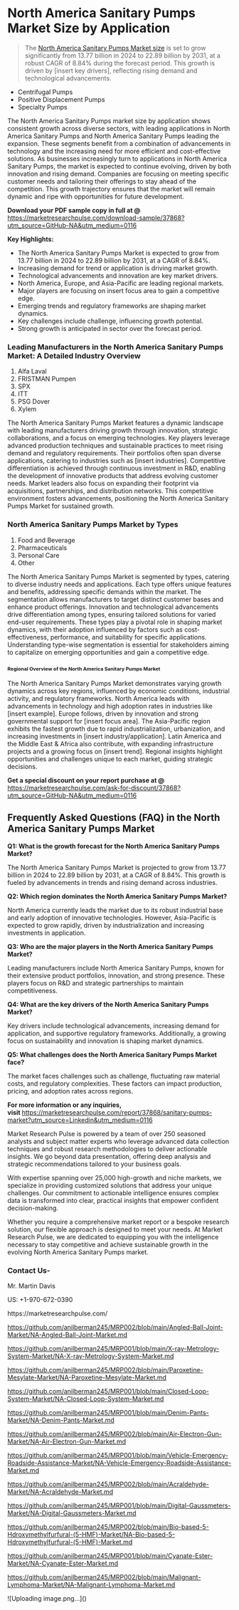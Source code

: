 <h1>North America Sanitary Pumps Market&nbsp;Size by Application</h1><blockquote><p>The <a href="https://marketresearchpulse.com/download-sample/37868?utm_source=GitHub-NA&amp;utm_medium=0116">North America Sanitary Pumps Market size</a> is set to grow significantly from 13.77 billion in 2024 to 22.89 billion by 2031, at a robust CAGR of 8.84% during the forecast period. This growth is driven by [insert key drivers], reflecting rising demand and technological advancements.</p></blockquote><ul><li>Centrifugal Pumps <li> Positive Displacement Pumps <li> Specialty Pumps</li></ul><p>The North America Sanitary Pumps market size by application shows consistent growth across diverse sectors, with leading applications in North America Sanitary Pumps and North America Sanitary Pumps leading the expansion. These segments benefit from a combination of advancements in technology and the increasing need for more efficient and cost-effective solutions. As businesses increasingly turn to applications in North America Sanitary Pumps, the market is expected to continue evolving, driven by both innovation and rising demand. Companies are focusing on meeting specific customer needs and tailoring their offerings to stay ahead of the competition. This growth trajectory ensures that the market will remain dynamic and ripe with opportunities for future development.</p><p><strong>Download your PDF sample copy in full at @ </strong><a href="https://marketresearchpulse.com/download-sample/37868?utm_source=GitHub-NA&amp;utm_medium=0116">https://marketresearchpulse.com/download-sample/37868?utm_source=GitHub-NA&amp;utm_medium=0116</a></p><p><strong>Key Highlights: </strong></p><ul><li>The North America Sanitary Pumps Market is expected to grow from 13.77 billion in 2024 to 22.89 billion by 2031, at a CAGR of 8.84%.</li><li>Increasing demand for trend or application is driving market growth.</li><li>Technological advancements and innovation are key market drivers.</li><li>North America, Europe, and Asia-Pacific are leading regional markets.</li><li>Major players are focusing on insert focus area to gain a competitive edge.</li><li>Emerging trends and regulatory frameworks are shaping market dynamics.</li><li>Key challenges include challenge, influencing growth potential.</li><li>Strong growth is anticipated in sector over the forecast period.</li></ul><h3>Leading Manufacturers in the North America Sanitary Pumps Market: A Detailed Industry Overview</h3><ol><li>Alfa Laval</li><li>FRISTMAN Pumpen</li><li>SPX</li><li>ITT</li><li>PSG Dover</li><li>Xylem</li></ol><div class="flex max-w-full flex-col flex-grow"><div class="min-h-8 text-message flex w-full flex-col items-end gap-2 whitespace-normal break-words [.text-message+&amp;]:mt-5" dir="auto" data-message-author-role="assistant" data-message-id="fd8432e4-4910-450d-b182-61b7bfb0a01f" data-message-model-slug="gpt-4o"><div class="flex w-full flex-col gap-1 empty:hidden first:pt-[3px]"><div class="markdown prose w-full break-words dark:prose-invert light"><p>The North America Sanitary Pumps Market features a dynamic landscape with leading manufacturers driving growth through innovation, strategic collaborations, and a focus on emerging technologies. Key players leverage advanced production techniques and sustainable practices to meet rising demand and regulatory requirements. Their portfolios often span diverse applications, catering to industries such as [insert industries]. Competitive differentiation is achieved through continuous investment in R&amp;D, enabling the development of innovative products that address evolving customer needs. Market leaders also focus on expanding their footprint via acquisitions, partnerships, and distribution networks. This competitive environment fosters advancements, positioning the North America Sanitary Pumps Market for sustained growth.</p></div></div></div></div><h3>North America Sanitary Pumps Market by Types</h3><ol><li>Food and Beverage <li> Pharmaceuticals <li> Personal Care <li> Other</li></ol><div class="flex max-w-full flex-col flex-grow"><div class="min-h-8 text-message flex w-full flex-col items-end gap-2 whitespace-normal break-words [.text-message+&amp;]:mt-5" dir="auto" data-message-author-role="assistant" data-message-id="084470be-0bb7-4664-bddf-5156b4f41249" data-message-model-slug="gpt-4o-mini"><div class="flex w-full flex-col gap-1 empty:hidden first:pt-[3px]"><div class="markdown prose w-full break-words dark:prose-invert light"><p>The North America Sanitary Pumps Market is segmented by types, catering to diverse industry needs and applications. Each type offers unique features and benefits, addressing specific demands within the market. The segmentation allows manufacturers to target distinct customer bases and enhance product offerings. Innovation and technological advancements drive differentiation among types, ensuring tailored solutions for varied end-user requirements. These types play a pivotal role in shaping market dynamics, with their adoption influenced by factors such as cost-effectiveness, performance, and suitability for specific applications. Understanding type-wise segmentation is essential for stakeholders aiming to capitalize on emerging opportunities and gain a competitive edge.</p></div></div></div></div><h3><span style="font-size: 11px;">Regional Overview of the North America Sanitary Pumps Market</span></h3><div class="flex max-w-full flex-col flex-grow"><div class="min-h-8 text-message flex w-full flex-col items-end gap-2 whitespace-normal break-words [.text-message+&amp;]:mt-5" dir="auto" data-message-author-role="assistant" data-message-id="e9038762-ce64-4e30-91c9-9bd413514231" data-message-model-slug="gpt-4o-mini"><div class="flex w-full flex-col gap-1 empty:hidden first:pt-[3px]"><div class="markdown prose w-full break-words dark:prose-invert light"><p>The North America Sanitary Pumps Market demonstrates varying growth dynamics across key regions, influenced by economic conditions, industrial activity, and regulatory frameworks. North America leads with advancements in technology and high adoption rates in industries like [insert example]. Europe follows, driven by innovation and strong governmental support for [insert focus area]. The Asia-Pacific region exhibits the fastest growth due to rapid industrialization, urbanization, and increasing investments in [insert industry/application]. Latin America and the Middle East &amp; Africa also contribute, with expanding infrastructure projects and a growing focus on [insert trend]. Regional insights highlight opportunities and challenges unique to each market, guiding strategic decisions.</p></div></div></div></div><p><strong>Get a special discount on your report purchase at @ </strong><a href="https://marketresearchpulse.com/ask-for-discount/37868?utm_source=GitHub-NA&amp;utm_medium=0116">https://marketresearchpulse.com/ask-for-discount/37868?utm_source=GitHub-NA&amp;utm_medium=0116</a></p><h2>Frequently Asked Questions (FAQ) in the North America Sanitary Pumps Market</h2><p><strong>Q1: What is the growth forecast for the North America Sanitary Pumps Market?</strong></p><p>The North America Sanitary Pumps Market is projected to grow from 13.77 billion in 2024 to 22.89 billion by 2031, at a CAGR of 8.84%. This growth is fueled by advancements in trends and rising demand across industries.</p><p><strong>Q2: Which region dominates the North America Sanitary Pumps Market?</strong></p><p>North America currently leads the market due to its robust industrial base and early adoption of innovative technologies. However, Asia-Pacific is expected to grow rapidly, driven by industrialization and increasing investments in application.</p><p><strong>Q3: Who are the major players in the North America Sanitary Pumps Market?</strong></p><p>Leading manufacturers include North America Sanitary Pumps, known for their extensive product portfolios, innovation, and strong presence. These players focus on R&amp;D and strategic partnerships to maintain competitiveness.</p><p><strong>Q4: What are the key drivers of the North America Sanitary Pumps Market?</strong></p><p>Key drivers include technological advancements, increasing demand for application, and supportive regulatory frameworks. Additionally, a growing focus on sustainability and innovation is shaping market dynamics.</p><p><strong>Q5: What challenges does the North America Sanitary Pumps Market face?</strong></p><p>The market faces challenges such as challenge, fluctuating raw material costs, and regulatory complexities. These factors can impact production, pricing, and adoption rates across regions.</p><p><strong>For more information or any inquiries, visit&nbsp;</strong><a href="https://marketresearchpulse.com/report/37868/sanitary-pumps-market?utm_source=Linkedin&utm_medium=0116">https://marketresearchpulse.com/report/37868/sanitary-pumps-market?utm_source=Linkedin&utm_medium=0116</a></p><p>Market Research Pulse is powered by a team of over 250 seasoned analysts and subject matter experts who leverage advanced data collection techniques and robust research methodologies to deliver actionable insights. We go beyond data presentation, offering deep analysis and strategic recommendations tailored to your business goals.</p><p>With expertise spanning over 25,000 high-growth and niche markets, we specialize in providing customized solutions that address your unique challenges. Our commitment to actionable intelligence ensures complex data is transformed into clear, practical insights that empower confident decision-making.</p><p>Whether you require a comprehensive market report or a bespoke research solution, our flexible approach is designed to meet your needs. At Market Research Pulse, we are dedicated to equipping you with the intelligence necessary to stay competitive and achieve sustainable growth in the evolving North America Sanitary Pumps market.</p><h3><strong>Contact Us-</strong></h3><p>Mr. Martin Davis</p><p>US: +1-970-672-0390</p><p>https://marketresearchpulse.com/</p><p><a href="https://github.com/anilberman245/MRP002/blob/main/Angled-Ball-Joint-Market/NA-Angled-Ball-Joint-Market.md">https://github.com/anilberman245/MRP002/blob/main/Angled-Ball-Joint-Market/NA-Angled-Ball-Joint-Market.md</a></p><p><a href="https://github.com/anilberman245/MRP001/blob/main/X-ray-Metrology-System-Market/NA-X-ray-Metrology-System-Market.md">https://github.com/anilberman245/MRP001/blob/main/X-ray-Metrology-System-Market/NA-X-ray-Metrology-System-Market.md</a></p><p><a href="https://github.com/anilberman245/MRP002/blob/main/Paroxetine-Mesylate-Market/NA-Paroxetine-Mesylate-Market.md">https://github.com/anilberman245/MRP002/blob/main/Paroxetine-Mesylate-Market/NA-Paroxetine-Mesylate-Market.md</a></p><p><a href="https://github.com/anilberman245/MRP001/blob/main/Closed-Loop-System-Market/NA-Closed-Loop-System-Market.md">https://github.com/anilberman245/MRP001/blob/main/Closed-Loop-System-Market/NA-Closed-Loop-System-Market.md</a></p><p><a href="https://github.com/anilberman245/MRP001/blob/main/Denim-Pants-Market/NA-Denim-Pants-Market.md">https://github.com/anilberman245/MRP001/blob/main/Denim-Pants-Market/NA-Denim-Pants-Market.md</a></p><p><a href="https://github.com/anilberman245/MRP002/blob/main/Air-Electron-Gun-Market/NA-Air-Electron-Gun-Market.md">https://github.com/anilberman245/MRP002/blob/main/Air-Electron-Gun-Market/NA-Air-Electron-Gun-Market.md</a></p><p><a href="https://github.com/anilberman245/MRP001/blob/main/Vehicle-Emergency-Roadside-Assistance-Market/NA-Vehicle-Emergency-Roadside-Assistance-Market.md">https://github.com/anilberman245/MRP001/blob/main/Vehicle-Emergency-Roadside-Assistance-Market/NA-Vehicle-Emergency-Roadside-Assistance-Market.md</a></p><p><a href="https://github.com/anilberman245/MRP002/blob/main/Acraldehyde-Market/NA-Acraldehyde-Market.md">https://github.com/anilberman245/MRP002/blob/main/Acraldehyde-Market/NA-Acraldehyde-Market.md</a></p><p><a href="https://github.com/anilberman245/MRP001/blob/main/Digital-Gaussmeters-Market/NA-Digital-Gaussmeters-Market.md">https://github.com/anilberman245/MRP001/blob/main/Digital-Gaussmeters-Market/NA-Digital-Gaussmeters-Market.md</a></p><p><a href="https://github.com/anilberman245/MRP002/blob/main/Bio-based-5-Hdroxymethylfurfural-(5-HMF)-Market/NA-Bio-based-5-Hdroxymethylfurfural-(5-HMF)-Market.md">https://github.com/anilberman245/MRP002/blob/main/Bio-based-5-Hdroxymethylfurfural-(5-HMF)-Market/NA-Bio-based-5-Hdroxymethylfurfural-(5-HMF)-Market.md</a></p><p><a href="https://github.com/anilberman245/MRP001/blob/main/Cyanate-Ester-Market/NA-Cyanate-Ester-Market.md">https://github.com/anilberman245/MRP001/blob/main/Cyanate-Ester-Market/NA-Cyanate-Ester-Market.md</a></p><p><a href="https://github.com/anilberman245/MRP002/blob/main/Malignant-Lymphoma-Market/NA-Malignant-Lymphoma-Market.md">https://github.com/anilberman245/MRP002/blob/main/Malignant-Lymphoma-Market/NA-Malignant-Lymphoma-Market.md</a></p>
![Uploading image.png…]()
